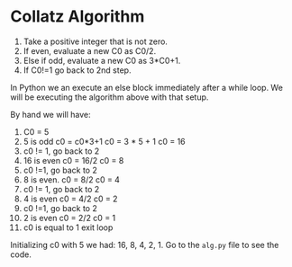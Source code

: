 # Collatz Algorithm
1. Take a positive integer that is not zero.
2. If even, evaluate a new C0 as C0/2.
3. Else if odd, evaluate a new C0 as 3*C0+1.
4. If C0!=1 go back to 2nd step.

In Python we an execute an else block immediately after a while loop.
We will be executing the algorithm above with that setup.

By hand we will have:
1. C0 = 5
3. 5 is odd
   c0 = c0*3+1 
   c0   = 3 * 5 + 1
   c0 = 16
4. c0 != 1, go back to 2
2. 16 is even
   c0 = 16/2 
   c0 = 8
4. c0 !=1, go back to 2
2. 8 is even.
   c0 = 8/2
   c0 = 4
4. c0 != 1, go back to 2
2. 4 is even
   c0 = 4/2
   c0 = 2
4. c0 !=1, go back to 2
2. 2 is even
   c0 = 2/2
   c0 = 1
4. c0 is equal to 1
   exit loop

Initializing c0 with 5 we had: 16, 8, 4, 2, 1. Go to the `alg.py` file to see the code. 
